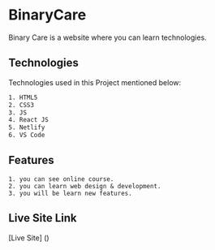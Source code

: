 # BinaryCare

Binary Care is a website where you can learn technologies.

## Technologies

Technologies used in this Project mentioned below:

```bash
1. HTML5
2. CSS3
3. JS
4. React JS
5. Netlify
6. VS Code
```

## Features

```
1. you can see online course.
2. you can learn web design & development.
3. you will be learn new features.
```

## Live Site Link

[Live Site] ()
